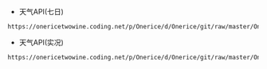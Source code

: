 - 天气API(七日)
```
https://onericetwowine.coding.net/p/Onerice/d/Onerice/git/raw/master/Onerice/weather_7days.xbs
```
- 天气API(实况)
```
https://onericetwowine.coding.net/p/Onerice/d/Onerice/git/raw/master/Onerice/weather_now.xbs
```